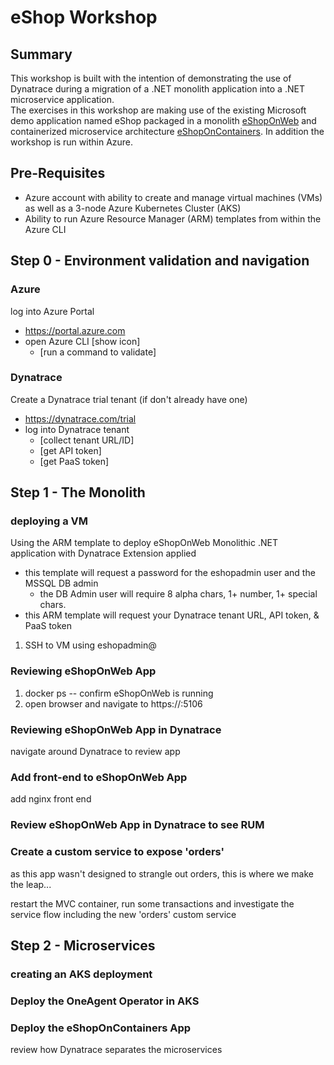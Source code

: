 # eShop Workshop
## Summary
This workshop is built with the intention of demonstrating the use of Dynatrace during a migration of a .NET monolith application into a .NET microservice application.  
The exercises in this workshop are making use of the existing Microsoft demo application named eShop packaged in a monolith [eShopOnWeb](https://github.com/peterhack/eShopOnWeb/) and containerized microservice architecture [eShopOnContainers](https://github.com/peterhack/eShopOnContainers/).  In addition the workshop is run within Azure.  
## Pre-Requisites
- Azure account with ability to create and manage virtual machines (VMs) as well as a 3-node Azure Kubernetes Cluster (AKS)
- Ability to run Azure Resource Manager (ARM) templates from within the Azure CLI

## Step 0 - Environment validation and navigation
### Azure
log into Azure Portal 
- https://portal.azure.com
- open Azure CLI [show icon]
  - [run a command to validate]
### Dynatrace
Create a Dynatrace trial tenant (if don't already have one)
- https://dynatrace.com/trial
- log into Dynatrace tenant
  - [collect tenant URL/ID]
  - [get API token]
  - [get PaaS token]
## Step 1 - The Monolith
### deploying a VM
Using the ARM template to deploy eShopOnWeb Monolithic .NET application with Dynatrace Extension applied
- this template will request a password for the eshopadmin user and the MSSQL DB admin
  - the DB Admin user will require 8 alpha chars, 1+ number, 1+ special chars.
- this ARM template will request your Dynatrace tenant URL, API token, & PaaS token

1. SSH to VM using eshopadmin@<vm ip>

### Reviewing eShopOnWeb App
1. docker ps -- confirm eShopOnWeb is running
1. open browser and navigate to https://<vm ip>:5106

### Reviewing eShopOnWeb App in Dynatrace
navigate around Dynatrace to review app

### Add front-end to eShopOnWeb App
add nginx front end

### Review eShopOnWeb App in Dynatrace to see RUM

### Create a custom service to expose 'orders'
as this app wasn't designed to strangle out orders, this is where we make the leap... 

restart the MVC container, run some transactions and investigate the service flow including the new 'orders' custom service

## Step 2 - Microservices
### creating an AKS deployment

### Deploy the OneAgent Operator in AKS

### Deploy the eShopOnContainers App
review how Dynatrace separates the microservices



